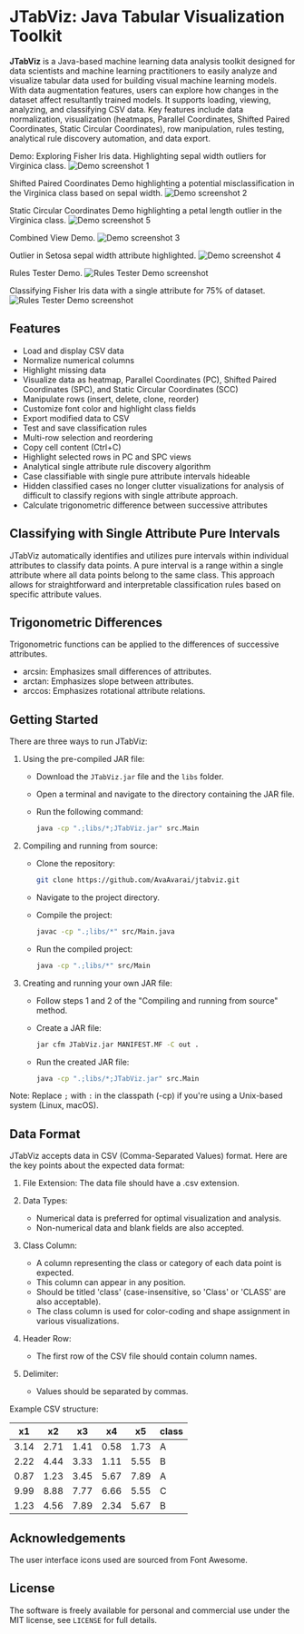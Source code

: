 # JTabViz: Java Tabular Visualization Toolkit

**JTabViz** is a Java-based machine learning data analysis toolkit designed for data scientists and machine learning practitioners to easily analyze and visualize tabular data used for building visual machine learning models. With data augmentation features, users can explore how changes in the dataset affect resultantly trained models. It supports loading, viewing, analyzing, and classifying CSV data. Key features include data normalization, visualization (heatmaps, Parallel Coordinates, Shifted Paired Coordinates, Static Circular Coordinates), row manipulation, rules testing, analytical rule discovery automation, and data export.

Demo: Exploring Fisher Iris data. Highlighting sepal width outliers for Virginica class.
![Demo screenshot 1](screenshots/Iris_Demo_1.png)

Shifted Paired Coordinates Demo highlighting a potential misclassification in the Virginica class based on sepal width.
![Demo screenshot 2](screenshots/Iris_Demo_2.png)

Static Circular Coordinates Demo highlighting a petal length outlier in the Virginica class.
![Demo screenshot 5](screenshots/Iris_Demo_5.png)

Combined View Demo.
![Demo screenshot 3](screenshots/Iris_Demo_3.png)

Outlier in Setosa sepal width attribute highlighted.
![Demo screenshot 4](screenshots/Iris_Demo_4.png)

Rules Tester Demo.
![Rules Tester Demo screenshot](screenshots/Rules_Test_Demo_1.png)

Classifying Fisher Iris data with a single attribute for 75% of dataset.
![Rules Tester Demo screenshot](screenshots/Rules_Test_Demo_2.png)

## Features

- Load and display CSV data
- Normalize numerical columns
- Highlight missing data
- Visualize data as heatmap, Parallel Coordinates (PC), Shifted Paired Coordinates (SPC), and Static Circular Coordinates (SCC)
- Manipulate rows (insert, delete, clone, reorder)
- Customize font color and highlight class fields
- Export modified data to CSV
- Test and save classification rules
- Multi-row selection and reordering
- Copy cell content (Ctrl+C)
- Highlight selected rows in PC and SPC views
- Analytical single attribute rule discovery algorithm
- Case classifiable with single pure attribute intervals hideable
- Hidden classified cases no longer clutter visualizations for analysis of difficult to classify regions with single attribute approach.
- Calculate trigonometric difference between successive attributes

## Classifying with Single Attribute Pure Intervals

JTabViz automatically identifies and utilizes pure intervals within individual attributes to classify data points. A pure interval is a range within a single attribute where all data points belong to the same class. This approach allows for straightforward and interpretable classification rules based on specific attribute values.

## Trigonometric Differences

Trigonometric functions can be applied to the differences of successive attributes.

- arcsin: Emphasizes small differences of attributes.
- arctan: Emphasizes slope between attributes.
- arccos: Emphasizes rotational attribute relations.

## Getting Started

There are three ways to run JTabViz:

1. Using the pre-compiled JAR file:
   - Download the `JTabViz.jar` file and the `libs` folder.
   - Open a terminal and navigate to the directory containing the JAR file.
   - Run the following command:

     ```sh
     java -cp ".;libs/*;JTabViz.jar" src.Main
     ```

2. Compiling and running from source:
   - Clone the repository:

     ```sh
     git clone https://github.com/AvaAvarai/jtabviz.git
     ```

   - Navigate to the project directory.
   - Compile the project:

     ```sh
     javac -cp ".;libs/*" src/Main.java
     ```

   - Run the compiled project:

     ```sh
     java -cp ".;libs/*" src/Main
     ```

3. Creating and running your own JAR file:
   - Follow steps 1 and 2 of the "Compiling and running from source" method.
   - Create a JAR file:

     ```sh
     jar cfm JTabViz.jar MANIFEST.MF -C out .
     ```

   - Run the created JAR file:

     ```sh
     java -cp ".;libs/*;JTabViz.jar" src.Main
     ```

Note: Replace `;` with `:` in the classpath (-cp) if you're using a Unix-based system (Linux, macOS).

## Data Format

JTabViz accepts data in CSV (Comma-Separated Values) format. Here are the key points about the expected data format:

1. File Extension: The data file should have a .csv extension.

2. Data Types:
   - Numerical data is preferred for optimal visualization and analysis.
   - Non-numerical data and blank fields are also accepted.

3. Class Column:
   - A column representing the class or category of each data point is expected.
   - This column can appear in any position.
   - Should be titled 'class' (case-insensitive, so 'Class' or 'CLASS' are also acceptable).
   - The class column is used for color-coding and shape assignment in various visualizations.

4. Header Row:
   - The first row of the CSV file should contain column names.

5. Delimiter:
   - Values should be separated by commas.

Example CSV structure:

| x1    | x2    | x3    | x4    | x5    | class |
|-------|-------|-------|-------|-------|-------|
| 3.14  | 2.71  | 1.41  | 0.58  | 1.73  | A     |
| 2.22  | 4.44  | 3.33  | 1.11  | 5.55  | B     |
| 0.87  | 1.23  | 3.45  | 5.67  | 7.89  | A     |
| 9.99  | 8.88  | 7.77  | 6.66  | 5.55  | C     |
| 1.23  | 4.56  | 7.89  | 2.34  | 5.67  | B     |

## Acknowledgements

The user interface icons used are sourced from Font Awesome.

## License

The software is freely available for personal and commercial use under the MIT license, see `LICENSE` for full details.
